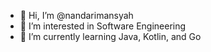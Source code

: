 - 👋 Hi, I’m @nandarimansyah
- 👀 I’m interested in Software Engineering
- 🌱 I’m currently learning Java, Kotlin, and Go

<!---
nandarimansyah/nandarimansyah is a ✨ special ✨ repository because its `README.md` (this file) appears on your GitHub profile.
You can click the Preview link to take a look at your changes.
--->
